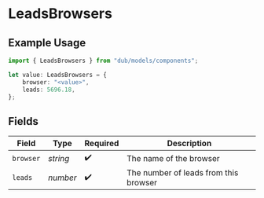 # LeadsBrowsers

## Example Usage

```typescript
import { LeadsBrowsers } from "dub/models/components";

let value: LeadsBrowsers = {
    browser: "<value>",
    leads: 5696.18,
};
```

## Fields

| Field                                 | Type                                  | Required                              | Description                           |
| ------------------------------------- | ------------------------------------- | ------------------------------------- | ------------------------------------- |
| `browser`                             | *string*                              | :heavy_check_mark:                    | The name of the browser               |
| `leads`                               | *number*                              | :heavy_check_mark:                    | The number of leads from this browser |
